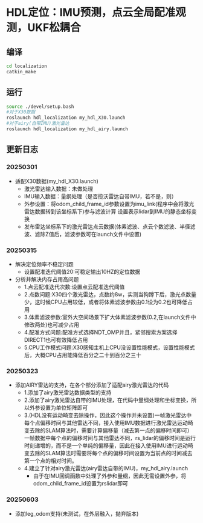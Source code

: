 # HDL定位：IMU预测，点云全局配准观测，UKF松耦合
## 编译
```bash
cd localization
catkin_make
```
## 运行
```bash
source ./devel/setup.bash
#对于X30数据
roslaunch hdl_localization my_hdl_X30.launch
#对于airy(自带IMU)激光雷达
roslaunch hdl_localization my_hdl_airy.launch
```

## 更新日志
### 20250301
- 适配X30数据(my_hdl_X30.launch)
    - 激光雷达输入数据：未做处理
    - IMU输入数据：量纲处理（是否揽沃雷达自带IMU，若不是，则）
    - 外参设置：将odom_child_frame_id参数设置为imu_link(程序中会将激光雷达数据转到该坐标系下)参与滤波计算
        设置表示lidar到IMU的静态坐标变换
        <node pkg="tf2_ros" type="static_transform_publisher" name="base_laser_tf_broadcaster" args="-0.08715 0.001 -0.117 0 0 0 imu_link lidar_link" />
    - 发布雷达坐标系下的激光雷达点云数据(体素滤波、点云个数滤波、半径滤波、滤除Z值后，滤波参数可在launch文件中设置)
### 20250315
- 解决定位频率不稳定问题
    - 设置配准迭代阈值20:可稳定输出10HZ的定位数据
- 分析并解决内存占用高问题
    - 1.点云配准迭代次数:设置点云配准迭代阈值
    - 2.点数问题:X30四个激光雷达，点数约8w，实测当狗蹲下后，激光点数量少，这时候CPU占用较低，或者将体素滤波参数由0.1设为0.2也可降低占用
    - 3.体素滤波参数:室外大空间场景下扩大体素滤波参数(0.2,在launch文件中修改两处)也可减少占用
    - 4.配准方式问题:配准方式选择NDT_OMP并且，紧邻搜索方案选择DIRECT1也可有效降低占用
    - 5.CPU工作模式问题:X30感知主机上CPU没设置性能模式，设置性能模式后，大概CPU占用能降低百分之二十到百分之三十
### 20250323
- 添加AIRY雷达的支持，在各个部分添加了适配airy激光雷达的代码
    - 1.添加了airy激光雷达数据类型的支持
    - 2.添加了airy激光雷达自带的IMU处理，在代码中量纲处理和坐标变换，所以外参设置为单位矩阵即可
    - 3.(HDL没有运动畸变去除操作，因此这个操作并未设置)一帧激光雷达中每个点偏移时间与其他雷达不同，接入使用IMU数据进行激光雷达运动畸变去除的SLAM算法时，需要计算偏移量（减去第一点的偏移时间即可） 一帧数据中每个点的偏移时间与其他雷达不同，rs_lidar的偏移时间是运行时刻递增的，而不是一个单纯的偏移量，因此在接入使用IMU进行运动畸变去除的SLAM算法时需要将每个点的偏移时间设置为当前点的时间减去第一个点的相对时间。
    - 4.建立了针对airy激光雷达(airy雷达自带的IMU)，my_hdl_airy.launch
        - 由于在IMU回调函数中处理了外参和量纲，因此无需设置外参，将odom_child_frame_id设置为rslidar即可
### 20250603
- 添加leg_odom支持(未测试，在外层融入，抛弃版本)
